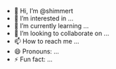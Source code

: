 - 👋 Hi, I’m @shimmert
- 👀 I’m interested in ...
- 🌱 I’m currently learning ...
- 💞️ I’m looking to collaborate on ...
- 📫 How to reach me ...
- 😄 Pronouns: ...
- ⚡ Fun fact: ...

<!---
shimmert/shimmert is a ✨ special ✨ repository because its `README.md` (this file) appears on your GitHub profile.
You can click the Preview link to take a look at your changes.
--->
